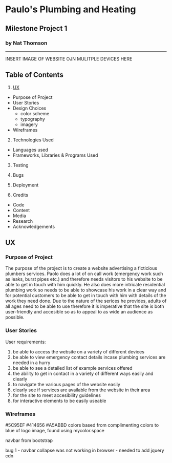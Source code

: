 # Paulo's Plumbing and Heating
## Milestone Project 1 
### by Nat Thomson
---

INSERT IMAGE OF WEBSITE OJN MULITPLE DEVICES HERE

## Table of Contents
1. [UX](#ux)
* Purpose of Project
* User Stories
* Design Choices
  - color scheme
  - typography
  - imagery
* Wireframes

2. Technologies Used
* Languages used
* Frameworks, Libraries & Programs Used 

3. Testing

4. Bugs

5. Deployment

6. Credits 
* Code
* Content
* Media 
* Research
* Acknowledgements



## UX

### Purpose of Project
The purpose of the project is to create a website advertising a ficticious plumbers services. Paolo does a lot of on call work (emergency work such as leaks, burst pipes etc.) and therefore needs visitors to his website to be able to get in touch with him quickly. He also does more intricate residential plumbing work so needs to be able to showcase his work in a clear way and for potential customers to be able to get in touch with him with details of the work they need done. 
Due to the nature of the serices he provides, adults of all ages need to be able to use therefore it is imperative that the site is both user-friendly and accesible so as to appeal to as wide an audience as possible. 

### User Stories
User requirements:
1. be able to access the website on a variety of different devices
2. be able to view emergency contact details incase plumbing services are needed in a hurry
3. be able to see a detailed list of example services offered
4. the ability to get in contact in a variety of different ways easily and clearly
5. to navigate the various pages of the website easily
6. clearly see if services are available from the website in their area 
7. for the site to meet accesibility guidelines
8. for interactive elements to be easily useable

### Wireframes


#5C95EF
#414656
#A5ABBD colors based from complimenting colors to blue of logo image, found using mycolor.space

navbar from bootstrap 

bug 1 - navbar collapse was not working in browser - needed to add jquery cdn